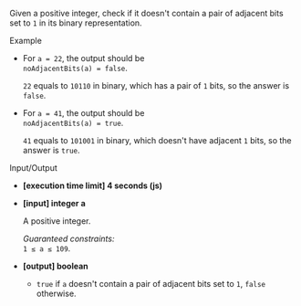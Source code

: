 
Given a positive integer, check if it doesn't contain a pair of adjacent bits set to  `1`  in its binary representation.

Example

-   For  `a = 22`, the output should be  
    `noAdjacentBits(a) = false`.
    
    `22`  equals to  `10110`  in binary, which has a pair of  `1`  bits, so the answer is  `false`.
    
-   For  `a = 41`, the output should be  
    `noAdjacentBits(a) = true`.
    
    `41`  equals to  `101001`  in binary, which doesn't have adjacent  `1`  bits, so the answer is  `true`.
    

Input/Output

-   **[execution time limit] 4 seconds (js)**
    
-   **[input] integer a**
    
    A positive integer.
    
    _Guaranteed constraints:_  
    `1 ≤ a ≤ 109`.
    
-   **[output] boolean**
    
    -   `true`  if  `a`  doesn't contain a pair of adjacent bits set to  `1`,  `false`  otherwise.